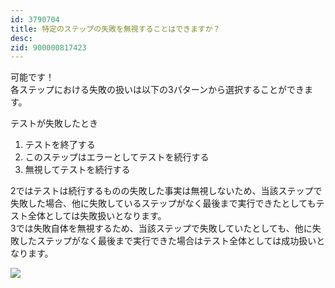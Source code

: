 ```yaml
---
id: 3790704
title: 特定のステップの失敗を無視することはできますか？
desc: 
zid: 900000817423
---
```


可能です！<br>各ステップにおける失敗の扱いは以下の3パターンから選択することができます。

テストが失敗したとき

1.  テストを終了する
2.  このステップはエラーとしてテストを続行する
3.  無視してテストを続行する

2ではテストは続行するものの失敗した事実は無視しないため、当該ステップで失敗した場合、他に失敗しているステップがなく最後まで実行できたとしてもテスト全体としては失敗扱いとなります。<br>3では失敗自体を無視するため、当該ステップで失敗していたとしても、他に失敗したステップがなく最後まで実行できた場合はテスト全体としては成功扱いとなります。

![](https://downloads.intercomcdn.com/i/o/194779842/c6be4b27d2ae48fb5ab599d3/%E3%82%B9%E3%82%AF%E3%83%AA%E3%83%BC%E3%83%B3%E3%82%B7%E3%83%A7%E3%83%83%E3%83%88+2020-03-18+13.01.27.png)